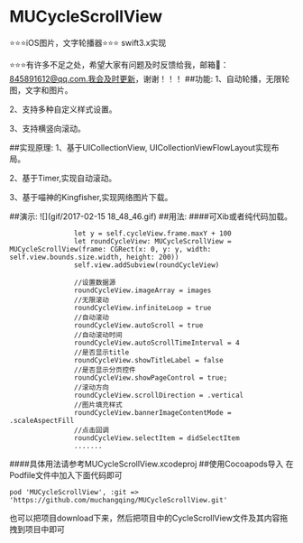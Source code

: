 # MUCycleScrollView
⭐️⭐️⭐️iOS图片，文字轮播器⭐️⭐️⭐️ swift3.x实现

⭐️⭐️⭐️有许多不足之处，希望大家有问题及时反馈给我，邮箱📮：845891612@qq.com.我会及时更新，谢谢！！！
##功能:
1、自动轮播，无限轮图，文字和图片。

2、支持多种自定义样式设置。

3、支持横竖向滚动。

##实现原理:
1、基于UICollectionView, UICollectionViewFlowLayout实现布局。

2、基于Timer,实现自动滚动。

3、基于喵神的Kingfisher,实现网络图片下载。

##演示:
![](gif/2017-02-15 18_48_46.gif)
##用法:
####可Xib或者纯代码加载。

```
                let y = self.cycleView.frame.maxY + 100
                let roundCycleView: MUCycleScrollView = MUCycleScrollView(frame: CGRect(x: 0, y: y, width: self.view.bounds.size.width, height: 200))
                self.view.addSubview(roundCycleView)
                
                //设置数据源
                roundCycleView.imageArray = images
                //无限滚动
                roundCycleView.infiniteLoop = true
                //自动滚动
                roundCycleView.autoScroll = true
                //自动滚动时间
                roundCycleView.autoScrollTimeInterval = 4
                //是否显示title
                roundCycleView.showTitleLabel = false
                //是否显示分页控件
                roundCycleView.showPageControl = true;
                //滚动方向
                roundCycleView.scrollDirection = .vertical
                //图片填充样式
                roundCycleView.bannerImageContentMode = .scaleAspectFill
                //点击回调
                roundCycleView.selectItem = didSelectItem
                .......
```
####具体用法请参考MUCycleScrollView.xcodeproj
##使用Cocoapods导入
在Podfile文件中加入下面代码即可
```
pod 'MUCycleScrollView', :git => 'https://github.com/muchangqing/MUCycleScrollView.git'

```
也可以把项目download下来，然后把项目中的CycleScrollView文件及其内容拖拽到项目中即可

